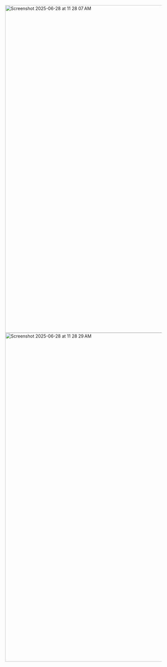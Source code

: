 <img width="1050" alt="Screenshot 2025-06-28 at 11 28 07 AM" src="https://github.com/user-attachments/assets/bc10cd1e-9ca4-4448-9930-b740783bb786" />

<img width="1054" alt="Screenshot 2025-06-28 at 11 28 29 AM" src="https://github.com/user-attachments/assets/fc74dff4-e2f8-48fb-8144-439bac31720b" />

